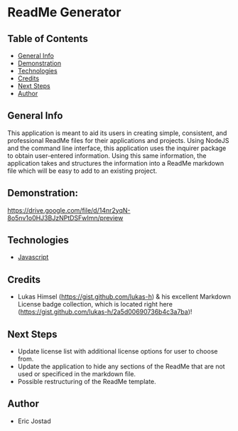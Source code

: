 # ReadMe Generator

## Table of Contents
- [General Info](#general-info)
- [Demonstration](#demonstration)
- [Technologies](#technologies)
- [Credits](#credits)
- [Next Steps](#next-Steps)
- [Author](#author)

## General Info
This application is meant to aid its users in creating simple, consistent, and professional ReadMe files for their applications and projects. 
Using NodeJS and the command line interface, this application uses the inquirer package to obtain user-entered information.
Using this same information, the application takes and structures the information into a ReadMe markdown file which will be easy
to add to an existing project. 

## Demonstration: 
https://drive.google.com/file/d/14nr2yqN-8o5nv1o0HJ3BJzNPtDSFwImn/preview


## Technologies
- [Javascript](https://www.javascript.com/)

## Credits
- Lukas Himsel (https://gist.github.com/lukas-h) & his excellent Markdown License badge collection, which is located
right here (https://gist.github.com/lukas-h/2a5d00690736b4c3a7ba)!

## Next Steps
- Update license list with additional license options for user to choose from.
- Update the application to hide any sections of the ReadMe that are not used or specificed in the markdown file.
- Possible restructuring of the ReadMe template.

## Author
- Eric Jostad